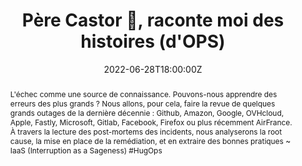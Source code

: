 ---
title: Père Castor 🐻, raconte moi des histoires (d'OPS)

event: SophiaConf 2022
event_url: https://www.telecom-valley.fr/sophiaconf-2022/# https://www.telecom-valley.fr/actions/conferences-ateliers/sophiaconf/

location: Sophia-Antopolis (Université Côte d’Azur)
address:
  street: 930 route des Colles
  city: Biot
  region: Côte d’Azur
  postcode: '06410'
  country: France

summary: À partir des derniers incidents, quelles conclusions pouvons-nous en tirer ?
abstract: "L'échec comme une source de connaissance. Pouvons-nous apprendre des erreurs des plus grands ?
Nous allons, pour cela, faire la revue de quelques grands outages de la dernière décennie : Github, Amazon, Google, OVHcloud, Apple, Fastly, Microsoft, Gitlab, Facebook, Firefox ou plus récemment AirFrance. À travers la lecture des post-mortems des incidents, nous analyserons la root cause, la mise en place de la remédiation, et en extraire des bonnes pratiques ~ IaaS (Interruption as a Sageness) #HugOps"

date: "2022-06-28T18:00:00Z"
date_end: "2022-06-28T20:00:00Z"
all_day: false

publishDate: "2022-05-01T00:00:00Z"

authors: [David Aparicio]
tags: [Cloud, SRE, Quickie]

featured: false

image:
  caption: 'Crédits: [**SophiaConf 2022**](https://www.telecom-valley.fr/sophiaconf-2022/)'
  focal_point: Right

links:
#- icon: binoculars
#  icon_pack: fas
#  name: Description
#  url: https://cfp.devoxx.fr/2022/talk/BJV-2519
- icon: comments
  icon_pack: fas
  name: Avis
  url: https://s.42l.fr/sc22castor
url_code: ""
url_pdf: ""
url_slides: "talks/SophiaConf2022_PereCastor.pdf"
url_video: "https://youtu.be/p_PDZvbD54o"

slides: ""
projects: []
---